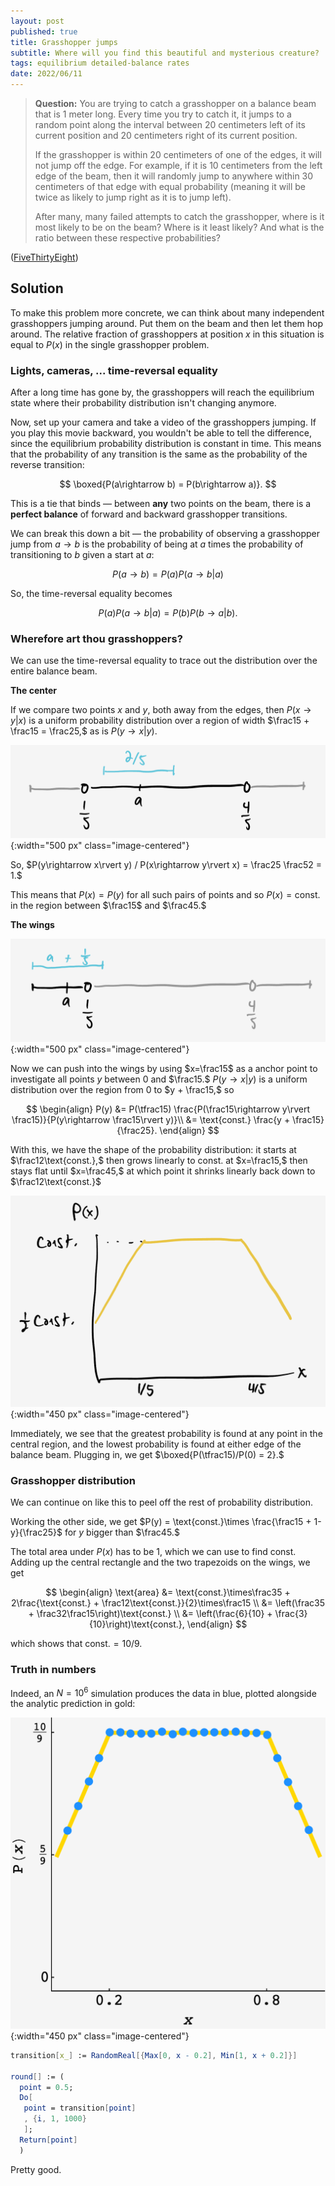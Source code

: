 ```yaml
---
layout: post
published: true
title: Grasshopper jumps
subtitle: Where will you find this beautiful and mysterious creature?
tags: equilibrium detailed-balance rates
date: 2022/06/11
---
```


>**Question:** You are trying to catch a grasshopper on a balance beam that is 1 meter long. Every time you try to catch it, it jumps to a random point along the interval between 20 centimeters left of its current position and 20 centimeters right of its current position.
>
>If the grasshopper is within 20 centimeters of one of the edges, it will not jump off the edge. For example, if it is 10 centimeters from the left edge of the beam, then it will randomly jump to anywhere within 30 centimeters of that edge with equal probability (meaning it will be twice as likely to jump right as it is to jump left).
>
>After many, many failed attempts to catch the grasshopper, where is it most likely to be on the beam? Where is it least likely? And what is the ratio between these respective probabilities?

<!--more-->

([FiveThirtyEight](https://fivethirtyeight.com/features/can-you-catch-the-grasshopper/))

## Solution

To make this problem more concrete, we can think about many independent grasshoppers jumping around. Put them on the beam and then let them hop around. The relative fraction of grasshoppers at position $x$ in this situation is equal to $P(x)$ in the single grasshopper problem. 

### Lights, cameras, ... time-reversal equality

After a long time has gone by, the grasshoppers will reach the equilibrium state where their probability distribution isn't changing anymore. 

Now, set up your camera and take a video of the grasshoppers jumping. If you play this movie backward, you wouldn't be able to tell the difference, since the equilibrium probability distribution is constant in time. This means that the probability of any transition is the same as the probability of the reverse transition: 

$$
  \boxed{P(a\rightarrow b) = P(b\rightarrow a)}.
$$ 

This is a tie that binds — between **any** two points on the beam, there is a **perfect balance** of forward and backward grasshopper transitions.

We can break this down a bit — the probability of observing a grasshopper jump from $a\rightarrow b$ is the probability of being at $a$ times the probability of transitioning to $b$ given a start at $a:$

$$
  P(a\rightarrow b) = P(a) P(a \rightarrow b\rvert a)
$$

So, the time-reversal equality becomes

$$
  P(a) P(a\rightarrow b\rvert a) = P(b) P(b\rightarrow a\rvert b).
$$

### Wherefore art thou grasshoppers?

We can use the time-reversal equality to trace out the distribution over the entire balance beam.

**The center**

If we compare two points $x$ and $y,$ both away from the edges, then $P(x\rightarrow y\rvert x)$ is a uniform probability distribution over a region of width $\frac15 + \frac15 = \frac25,$ as is $P(y\rightarrow x\rvert y).$ 

![](/img/2022-06-11-grasshopper-free-jump.png){:width="500 px" class="image-centered"}

So, $P(y\rightarrow x\rvert y) / P(x\rightarrow y\rvert x) = \frac25 \frac52 = 1.$

This means that $P(x) = P(y)$ for all such pairs of points and so $P(x) = \text{const.}$ in the region between $\frac15$ and $\frac45.$

<!-- Starting from the edges of this region, we can exploit the time-reversal equality again to get the rest of $P(x).$ -->

**The wings**

![](/img/2022-06-11-grasshopper-edge-jump.png){:width="500 px" class="image-centered"}

Now we can push into the wings by using $x=\frac15$ as a anchor point to investigate all points $y$ between $0$ and $\frac15.$ $P(y\rightarrow x\rvert y)$ is a uniform distribution over the region from $0$ to $y + \frac15,$ so

$$
  \begin{align}
    P(y) &= P(\tfrac15) \frac{P(\frac15\rightarrow y\rvert \frac15)}{P(y\rightarrow \frac15\rvert y)}\\
    &= \text{const.} \frac{y + \frac15}{\frac25}.
  \end{align}
$$

With this, we have the shape of the probability distribution: it starts at $\frac12\text{const.},$ then grows linearly to $\text{const.}$ at $x=\frac15,$ then stays flat until $x=\frac45,$ at which point it shrinks linearly back down to $\frac12\text{const.}$

![](/img/2022-06-11-grasshopper-dist.png){:width="450 px" class="image-centered"}

Immediately, we see that the greatest probability is found at any point in the central region, and the lowest probability is found at either edge of the balance beam. Plugging in, we get $\boxed{P(\tfrac15)/P(0) = 2}.$

### Grasshopper distribution

We can continue on like this to peel off the rest of probability distribution.

Working the other side, we get $P(y) = \text{const.}\times \frac{\frac15 + 1-y}{\frac25}$ for $y$ bigger than $\frac45.$

The total area under $P(x)$ has to be $1,$ which we can use to find $\text{const.}$ Adding up the central rectangle and the two trapezoids on the wings, we get
 
$$
  \begin{align}
    \text{area} &= \text{const.}\times\frac35 + 2\frac{\text{const.} + \frac12\text{const.}}{2}\times\frac15 \\
    &= \left(\frac35 + \frac32\frac15\right)\text{const.} \\
    &= \left(\frac{6}{10} + \frac{3}{10}\right)\text{const.},
  \end{align}
$$

which shows that $\text{const.} = 10/9.$

### Truth in numbers

Indeed, an $N=10^6$ simulation produces the data in blue, plotted alongside the analytic prediction in gold:

![](/img/2022-06-11-grasshopper-jump.png){:width="450 px" class="image-centered"}

```mathematica
transition[x_] := RandomReal[{Max[0, x - 0.2], Min[1, x + 0.2]}]

round[] := (
  point = 0.5;
  Do[
   point = transition[point]
   , {i, 1, 1000}
   ];
  Return[point]
  )
```

Pretty good.

<br>
